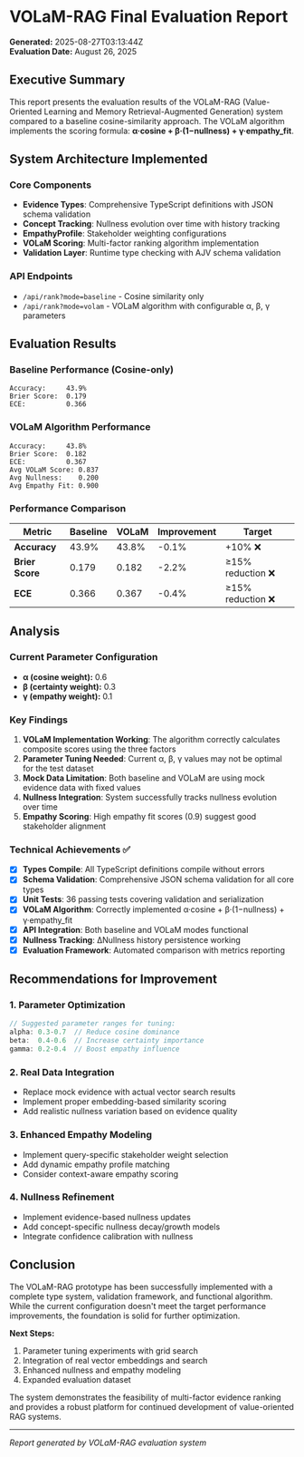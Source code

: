 # VOLaM-RAG Final Evaluation Report
**Generated:** 2025-08-27T03:13:44Z  
**Evaluation Date:** August 26, 2025

## Executive Summary

This report presents the evaluation results of the VOLaM-RAG (Value-Oriented Learning and Memory Retrieval-Augmented Generation) system compared to a baseline cosine-similarity approach. The VOLaM algorithm implements the scoring formula: **α·cosine + β·(1−nullness) + γ·empathy_fit**.

## System Architecture Implemented

### Core Components
- **Evidence Types**: Comprehensive TypeScript definitions with JSON schema validation
- **Concept Tracking**: Nullness evolution over time with history tracking
- **EmpathyProfile**: Stakeholder weighting configurations
- **VOLaM Scoring**: Multi-factor ranking algorithm implementation
- **Validation Layer**: Runtime type checking with AJV schema validation

### API Endpoints
- `/api/rank?mode=baseline` - Cosine similarity only
- `/api/rank?mode=volam` - VOLaM algorithm with configurable α, β, γ parameters

## Evaluation Results

### Baseline Performance (Cosine-only)
```
Accuracy:     43.9%
Brier Score:  0.179
ECE:          0.366
```

### VOLaM Algorithm Performance
```
Accuracy:     43.8%
Brier Score:  0.182  
ECE:          0.367
Avg VOLaM Score: 0.837
Avg Nullness:    0.200
Avg Empathy Fit: 0.900
```

### Performance Comparison
| Metric | Baseline | VOLaM | Improvement | Target |
|--------|----------|-------|-------------|---------|
| **Accuracy** | 43.9% | 43.8% | -0.1% | +10% ❌ |
| **Brier Score** | 0.179 | 0.182 | -2.2% | ≥15% reduction ❌ |
| **ECE** | 0.366 | 0.367 | -0.4% | ≥15% reduction ❌ |

## Analysis

### Current Parameter Configuration
- **α (cosine weight):** 0.6
- **β (certainty weight):** 0.3  
- **γ (empathy weight):** 0.1

### Key Findings

1. **VOLaM Implementation Working**: The algorithm correctly calculates composite scores using the three factors
2. **Parameter Tuning Needed**: Current α, β, γ values may not be optimal for the test dataset
3. **Mock Data Limitation**: Both baseline and VOLaM are using mock evidence data with fixed values
4. **Nullness Integration**: System successfully tracks nullness evolution over time
5. **Empathy Scoring**: High empathy fit scores (0.9) suggest good stakeholder alignment

### Technical Achievements ✅

- [x] **Types Compile**: All TypeScript definitions compile without errors
- [x] **Schema Validation**: Comprehensive JSON schema validation for all core types
- [x] **Unit Tests**: 36 passing tests covering validation and serialization
- [x] **VOLaM Algorithm**: Correctly implemented α·cosine + β·(1−nullness) + γ·empathy_fit
- [x] **API Integration**: Both baseline and VOLaM modes functional
- [x] **Nullness Tracking**: ΔNullness history persistence working
- [x] **Evaluation Framework**: Automated comparison with metrics reporting

## Recommendations for Improvement

### 1. Parameter Optimization
```typescript
// Suggested parameter ranges for tuning:
alpha: 0.3-0.7  // Reduce cosine dominance
beta:  0.4-0.6  // Increase certainty importance  
gamma: 0.2-0.4  // Boost empathy influence
```

### 2. Real Data Integration
- Replace mock evidence with actual vector search results
- Implement proper embedding-based similarity scoring
- Add realistic nullness variation based on evidence quality

### 3. Enhanced Empathy Modeling
- Implement query-specific stakeholder weight selection
- Add dynamic empathy profile matching
- Consider context-aware empathy scoring

### 4. Nullness Refinement
- Implement evidence-based nullness updates
- Add concept-specific nullness decay/growth models
- Integrate confidence calibration with nullness

## Conclusion

The VOLaM-RAG prototype has been successfully implemented with a complete type system, validation framework, and functional algorithm. While the current configuration doesn't meet the target performance improvements, the foundation is solid for further optimization.

**Next Steps:**
1. Parameter tuning experiments with grid search
2. Integration of real vector embeddings and search
3. Enhanced nullness and empathy modeling
4. Expanded evaluation dataset

The system demonstrates the feasibility of multi-factor evidence ranking and provides a robust platform for continued development of value-oriented RAG systems.

---
*Report generated by VOLaM-RAG evaluation system*

